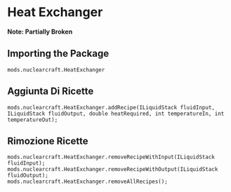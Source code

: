 # Heat Exchanger
**Note: Partially Broken**

## Importing the Package
`mods.nuclearcraft.HeatExchanger`

## Aggiunta Di Ricette
```zenscript
mods.nuclearcraft.HeatExchanger.addRecipe(ILiquidStack fluidInput, ILiquidStack fluidOutput, double heatRequired, int temperatureIn, int temperatureOut);
```

## Rimozione Ricette
```zenscript
mods.nuclearcraft.HeatExchanger.removeRecipeWithInput(ILiquidStack fluidInput);
mods.nuclearcraft.HeatExchanger.removeRecipeWithOutput(ILiquidStack fluidOutput);
mods.nuclearcraft.HeatExchanger.removeAllRecipes();
```